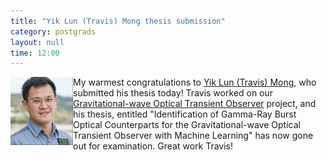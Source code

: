```yaml
---
title: "Yik Lun (Travis) Mong thesis submission"
category: postgrads
layout: null
time: 12:00
---
```

<p>
<img src="images/mong-travis-ozgrav19-web.jpg" width="100" align="left">
My warmest congratulations to <a
href="https://www.linkedin.com/in/travis-mong-4709631b0">Yik Lun (Travis)
Mong</a>, who submitted his
thesis today! Travis worked on our <a
href="http://goto-observatory.org">Gravitational-wave Optical Transient
Observer</a> project, and his thesis, entitled "Identification of
Gamma-Ray Burst Optical Counterparts for the Gravitational-wave Optical
Transient Observer with Machine Learning" has now gone out for
examination. Great work Travis!
</p>
